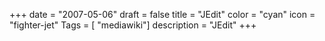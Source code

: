 +++
date = "2007-05-06"
draft = false
title = "JEdit"
color = "cyan"
icon = "fighter-jet"
Tags = [ "mediawiki"]
description = "JEdit"
+++

<div style="overflow:auto;height:1px;">
[good example cover
letter](http://example-of-volume.2cdrgvb.org/good-example-cover-letter.html)
[jsp submit
example](http://example-of-volume.2cdrgvb.org/jsp-submit-example.html)
[example letters of financial
need](http://example-of-volume.2cdrgvb.org/example-letters-of-financial-need.html)
[copyright - infringement
example](http://example-of-volume.2cdrgvb.org/copyright-infringement-example.html)
[structural damage report
example](http://example-of-volume.2cdrgvb.org/structural-damage-report-example.html)
[codes +
example](http://example-of-volume.2cdrgvb.org/codes-example.html) [full
sentence outline
example](http://example-of-volume.2cdrgvb.org/full-sentence-outline-example.html)
[example research paper free
chocolate](http://example-of-volume.2cdrgvb.org/example-research-paper-free-chocolate.html)
[example of intaglio
printing](http://example-of-volume.2cdrgvb.org/example-of-intaglio-printing.html)
[example psycommetric
tests](http://example-of-volume.2cdrgvb.org/example-psycommetric-tests.html)
[example of haiku
poem](http://example-of-volume.2cdrgvb.org/example-of-haiku-poem.html)
[example of
repition](http://example-of-volume.2cdrgvb.org/example-of-repition.html)
[business plan example
resturaunt](http://example-of-volume.2cdrgvb.org/business-plan-example-resturaunt.html)
[example of project
scope](http://example-of-volume.2cdrgvb.org/example-of-project-scope.html)
[example of touch math
concept](http://example-of-volume.2cdrgvb.org/example-of-touch-math-concept.html)
[bass drum information
example](http://example-of-volume.2cdrgvb.org/bass-drum-information-example.html)
[cash example flow
free](http://example-of-volume.2cdrgvb.org/cash-example-flow-free.html)
[apa referencing
example](http://example-of-volume.2cdrgvb.org/apa-referencing-example.html)
[an example of
acrostic](http://example-of-volume.2cdrgvb.org/an-example-of-acrostic.html)
[reume example](http://example-of-volume.2cdrgvb.org/reume-example.html)
[rejection letter and
example](http://example-of-volume.2cdrgvb.org/rejection-letter-and-example.html)
[recent example of natural
disasters](http://example-of-volume.2cdrgvb.org/recent-example-of-natural-disasters.html)
[stitch many photos into one how to by
example](http://example-of-volume.2cdrgvb.org/stitch-many-photos-into-one-how-to-by-example.html)
[house plan
example](http://example-of-volume.2cdrgvb.org/house-plan-example.html)
[example of cerulean
blue](http://example-of-volume.2cdrgvb.org/example-of-cerulean-blue.html)
[change request example in
it](http://example-of-volume.2cdrgvb.org/change-request-example-in-it.html)
[example of sales
letter](http://example-of-volume.2cdrgvb.org/example-of-sales-letter.html)
[stored procedures with
example](http://example-of-volume.2cdrgvb.org/stored-procedures-with-example.html)
[quote sheet
example](http://example-of-volume.2cdrgvb.org/quote-sheet-example.html)
[effective listening
example](http://example-of-volume.2cdrgvb.org/effective-listening-example.html)
[example of acrostic
poems](http://example-of-volume.2cdrgvb.org/example-of-acrostic-poems.html)
[example of a selection
criteria](http://example-of-volume.2cdrgvb.org/example-of-a-selection-criteria.html)
[create table
example](http://example-of-volume.2cdrgvb.org/create-table-example.html)
[c++ code example to increase
prices](http://example-of-volume.2cdrgvb.org/c-code-example-to-increase-prices.html)
[career portfolio
example](http://example-of-volume.2cdrgvb.org/career-portfolio-example.html)
[rejection letter and example and
realtor](http://example-of-volume.2cdrgvb.org/rejection-letter-and-example-and-realtor.html)
[aerobic and anaerobic
exercise](http://aerobic-and-anaerobic-exercise.2cdrgvb.org/index.html)
[head standing as an
exercise](http://aerobic-and-anaerobic-exercise.2cdrgvb.org/head-standing-as-an-exercise.html)
[exercise ball workout
routines](http://aerobic-and-anaerobic-exercise.2cdrgvb.org/exercise-ball-workout-routines.html)
[exercise calories burned
counters](http://aerobic-and-anaerobic-exercise.2cdrgvb.org/exercise-calories-burned-counters.html)
[viszla
exercise](http://aerobic-and-anaerobic-exercise.2cdrgvb.org/viszla-exercise.html)
[exercise equipment leg press
lansing](http://aerobic-and-anaerobic-exercise.2cdrgvb.org/exercise-equipment-leg-press-lansing.html)
[free water exercise for weight
loss](http://aerobic-and-anaerobic-exercise.2cdrgvb.org/free-water-exercise-for-weight-loss.html)
[adductor
exercise](http://aerobic-and-anaerobic-exercise.2cdrgvb.org/adductor-exercise.html)
[lower back
exercise](http://aerobic-and-anaerobic-exercise.2cdrgvb.org/lower-back-exercise.html)
[prices foraerobic exercise
classes](http://aerobic-and-anaerobic-exercise.2cdrgvb.org/prices-foraerobic-exercise-classes.html)
[exercise children
tampa](http://aerobic-and-anaerobic-exercise.2cdrgvb.org/exercise-children-tampa.html)
[pregnancy exercise
dvd's](http://aerobic-and-anaerobic-exercise.2cdrgvb.org/pregnancy-exercise-dvd-s.html)
[exercise in osteoarthritis
patient](http://aerobic-and-anaerobic-exercise.2cdrgvb.org/exercise-in-osteoarthritis-patient.html)
[exercise to slim
thighs](http://aerobic-and-anaerobic-exercise.2cdrgvb.org/exercise-to-slim-thighs.html)
[types of exercise for
children](http://aerobic-and-anaerobic-exercise.2cdrgvb.org/types-of-exercise-for-children.html)
[recovery after
exercise](http://aerobic-and-anaerobic-exercise.2cdrgvb.org/recovery-after-exercise.html)
[stefanie schwartz exercise small
dogs](http://aerobic-and-anaerobic-exercise.2cdrgvb.org/stefanie-schwartz-exercise-small-dogs.html)
[survey of
exercise](http://aerobic-and-anaerobic-exercise.2cdrgvb.org/survey-of-exercise.html)
[water exercise
cartoons](http://aerobic-and-anaerobic-exercise.2cdrgvb.org/water-exercise-cartoons.html)
[show exercise for gym
ball](http://aerobic-and-anaerobic-exercise.2cdrgvb.org/show-exercise-for-gym-ball.html)
[exercise
menustration](http://aerobic-and-anaerobic-exercise.2cdrgvb.org/exercise-menustration.html)
[exercise for nordic
rider](http://aerobic-and-anaerobic-exercise.2cdrgvb.org/exercise-for-nordic-rider.html)
[buttock
exercise](http://aerobic-and-anaerobic-exercise.2cdrgvb.org/buttock-exercise.html)
[free exercise site for
women](http://aerobic-and-anaerobic-exercise.2cdrgvb.org/free-exercise-site-for-women.html)
[exercise
time](http://aerobic-and-anaerobic-exercise.2cdrgvb.org/exercise-time.html)
[sesame street exercise
music](http://aerobic-and-anaerobic-exercise.2cdrgvb.org/sesame-street-exercise-music.html)
[home gym
exercise](http://aerobic-and-anaerobic-exercise.2cdrgvb.org/home-gym-exercise.html)
[fcat,
exercise](http://aerobic-and-anaerobic-exercise.2cdrgvb.org/fcat-exercise.html)
[exercise program for morbid
obese](http://aerobic-and-anaerobic-exercise.2cdrgvb.org/exercise-program-for-morbid-obese.html)
[pull up exercise
program](http://aerobic-and-anaerobic-exercise.2cdrgvb.org/pull-up-exercise-program.html)
[swiss ball exercise
illustrations](http://aerobic-and-anaerobic-exercise.2cdrgvb.org/swiss-ball-exercise-illustrations.html)
[modifications to exercise for blind
people](http://aerobic-and-anaerobic-exercise.2cdrgvb.org/modifications-to-exercise-for-blind-people.html)
[treadmill exercise
opinions](http://aerobic-and-anaerobic-exercise.2cdrgvb.org/treadmill-exercise-opinions.html)
[weight control exercise
program](http://aerobic-and-anaerobic-exercise.2cdrgvb.org/weight-control-exercise-program.html)
[exercise
tracker](http://aerobic-and-anaerobic-exercise.2cdrgvb.org/exercise-tracker.html)
[teaching about
exercise](http://aerobic-and-anaerobic-exercise.2cdrgvb.org/teaching-about-exercise.html)
[life experience degree
cad](http://life-experience-degree-cad.2cdrgvb.org/index.html) [the
petty
experience](http://life-experience-degree-cad.2cdrgvb.org/the-petty-experience.html)
[experience the world of exlcusive hip hop
music](http://life-experience-degree-cad.2cdrgvb.org/experience-the-world-of-exlcusive-hip-hop-music.html)
[nero digital experience play share
video](http://life-experience-degree-cad.2cdrgvb.org/nero-digital-experience-play-share-video.html)
[people to people+negative
experience](http://life-experience-degree-cad.2cdrgvb.org/people-to-people-negative-experience.html)
[fios optimized support experience
learn](http://life-experience-degree-cad.2cdrgvb.org/fios-optimized-support-experience-learn.html)
[explain and mangerial and
experience](http://life-experience-degree-cad.2cdrgvb.org/explain-and-mangerial-and-experience.html)
[city, life, negative, social
experience](http://life-experience-degree-cad.2cdrgvb.org/city-life-negative-social-experience.html)
[experience in a
flight](http://life-experience-degree-cad.2cdrgvb.org/experience-in-a-flight.html)
[telemarketing jobs
experience](http://life-experience-degree-cad.2cdrgvb.org/telemarketing-jobs-experience.html)
[heavy horse experience
uk](http://life-experience-degree-cad.2cdrgvb.org/heavy-horse-experience-uk.html)
[choose a job to get
experience](http://life-experience-degree-cad.2cdrgvb.org/choose-a-job-to-get-experience.html)
[theory into 2.4 dnp
experiment](http://theory-into-2-4-dnp-experiment.2cdrgvb.org/index.html)
[a control in a scientific
experiment](http://theory-into-2-4-dnp-experiment.2cdrgvb.org/a-control-in-a-scientific-experiment.html)
[distillation of jack daniels-
experiment](http://theory-into-2-4-dnp-experiment.2cdrgvb.org/distillation-of-jack-daniels-experiment.html)
[tennis ball experiment to do with the
heart](http://theory-into-2-4-dnp-experiment.2cdrgvb.org/tennis-ball-experiment-to-do-with-the-heart.html)
[experiment 626 stitch
costume](http://theory-into-2-4-dnp-experiment.2cdrgvb.org/experiment-626-stitch-costume.html)
[name one experiment wherer arginine was
used](http://theory-into-2-4-dnp-experiment.2cdrgvb.org/name-one-experiment-wherer-arginine-was-used.html)
[suicide after milgram's
experiment](http://theory-into-2-4-dnp-experiment.2cdrgvb.org/suicide-after-milgram-s-experiment.html)
[molecular spring
experiment](http://theory-into-2-4-dnp-experiment.2cdrgvb.org/molecular-spring-experiment.html)
[my face is gone on animal
crossing](http://my-face-is-gone-on-animal-crossing.2cdrgvb.org/index.html)
[ceramic family face stick
people](http://my-face-is-gone-on-animal-crossing.2cdrgvb.org/ceramic-family-face-stick-people.html)
[the north face apex free climb
jacket](http://my-face-is-gone-on-animal-crossing.2cdrgvb.org/the-north-face-apex-free-climb-jacket.html)
[face shield for football
helmets](http://my-face-is-gone-on-animal-crossing.2cdrgvb.org/face-shield-for-football-helmets.html)
[ovoid
face](http://my-face-is-gone-on-animal-crossing.2cdrgvb.org/ovoid-face.html)
[liver spots on the
face](http://my-face-is-gone-on-animal-crossing.2cdrgvb.org/liver-spots-on-the-face.html)
[hyrbid l face me not
lyrics](http://my-face-is-gone-on-animal-crossing.2cdrgvb.org/hyrbid-l-face-me-not-lyrics.html)
[holy
face](http://my-face-is-gone-on-animal-crossing.2cdrgvb.org/holy-face.html)

</div>

